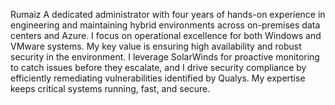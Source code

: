 Rumaiz
A dedicated administrator with four years of hands-on experience in engineering and maintaining hybrid environments across on-premises data centers and Azure. I focus on operational excellence for both Windows and VMware systems. My key value is ensuring high availability and robust security in the environment. I leverage SolarWinds for proactive monitoring to catch issues before they escalate, and I drive security compliance by efficiently remediating vulnerabilities identified by Qualys. My expertise keeps critical systems running, fast, and secure.
